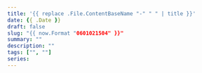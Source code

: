 ```yaml
---
title: '{{ replace .File.ContentBaseName "-" " " | title }}'
date: {{ .Date }}
draft: false
slug: "{{ now.Format "0601021504" }}"
summary: ""
description: ""
tags: ["", ""]
series:
---
```

